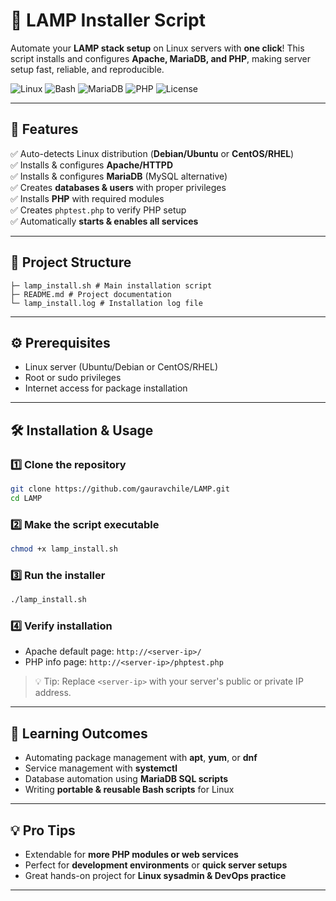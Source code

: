 # 🚀 LAMP Installer Script

Automate your **LAMP stack setup** on Linux servers with **one click**! This script installs and configures **Apache, MariaDB, and PHP**, making server setup fast, reliable, and reproducible.  

![Linux](https://img.shields.io/badge/Linux-Compatible-blue) ![Bash](https://img.shields.io/badge/Shell-Bash-green) ![MariaDB](https://img.shields.io/badge/DB-MariaDB-orange) ![PHP](https://img.shields.io/badge/PHP-8.x-purple) ![License](https://img.shields.io/badge/License-MIT-blue)

---

## 🌟 Features

✅ Auto-detects Linux distribution (**Debian/Ubuntu** or **CentOS/RHEL**)  
✅ Installs & configures **Apache/HTTPD**  
✅ Installs & configures **MariaDB** (MySQL alternative)  
✅ Creates **databases & users** with proper privileges  
✅ Installs **PHP** with required modules  
✅ Creates `phptest.php` to verify PHP setup  
✅ Automatically **starts & enables all services**

---

## 📁 Project Structure

```
├─ lamp_install.sh # Main installation script
├─ README.md # Project documentation
└─ lamp_install.log # Installation log file   
```

---

## ⚙️ Prerequisites

- Linux server (Ubuntu/Debian or CentOS/RHEL)  
- Root or sudo privileges  
- Internet access for package installation  

---

## 🛠 Installation & Usage

### 1️⃣ Clone the repository

```bash
git clone https://github.com/gauravchile/LAMP.git
cd LAMP
```

### 2️⃣ Make the script executable

```bash
chmod +x lamp_install.sh
```

### 3️⃣ Run the installer

```bash
./lamp_install.sh
```

### 4️⃣ Verify installation

- Apache default page: `http://<server-ip>/`  
- PHP info page: `http://<server-ip>/phptest.php`  

> 💡 Tip: Replace `<server-ip>` with your server's public or private IP address.

---

## 🎯 Learning Outcomes

- Automating package management with **apt**, **yum**, or **dnf**  
- Service management with **systemctl**  
- Database automation using **MariaDB SQL scripts**  
- Writing **portable & reusable Bash scripts** for Linux  

---

## 💡 Pro Tips

- Extendable for **more PHP modules or web services**  
- Perfect for **development environments** or **quick server setups**  
- Great hands-on project for **Linux sysadmin & DevOps practice**  

---
